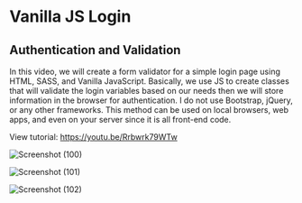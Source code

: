 # Vanilla JS Login
## Authentication and Validation
In this video, we will create a form validator for a simple login page using HTML, SASS, and Vanilla JavaScript. Basically, we use JS to create classes that will validate the login variables based on our needs then we will store information in the browser for authentication.
I do not use Bootstrap, jQuery, or any other frameworks. This method can be used on local browsers, web apps, and even on your server since it is all front-end code.

View tutorial: https://youtu.be/Rrbwrk79WTw

![Screenshot (100)](https://github.com/yashmith-r/Ecommerce_website_codeswapinternship/assets/114250035/61304c68-5b3b-43fd-aa70-dde29e19e6ac)

![Screenshot (101)](https://github.com/yashmith-r/Ecommerce_website_codeswapinternship/assets/114250035/e00c1c23-f525-490e-ad74-dfd3db5c0a49)

![Screenshot (102)](https://github.com/yashmith-r/Ecommerce_website_codeswapinternship/assets/114250035/3156be74-2c94-499d-a2eb-c1db639d3bc8)
